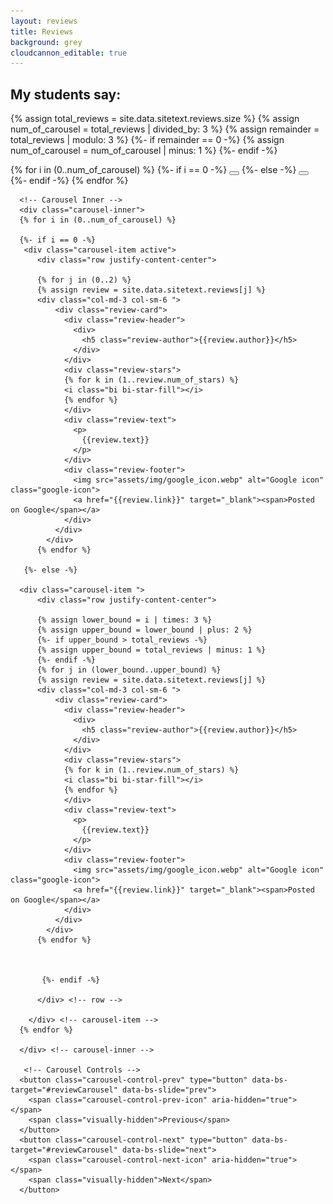 ```yaml
---
layout: reviews
title: Reviews
background: grey
cloudcannon_editable: true
---
```


<section class="reviews-section py-6 mt-6">
  <div class="container">
    <h2 class="text-center mb-4">My students say:</h2>
    
{% assign total_reviews = site.data.sitetext.reviews.size %}
{% assign num_of_carousel = total_reviews | divided_by: 3 %}
{% assign remainder = total_reviews | modulo: 3 %}
{%- if remainder == 0 -%}
{% assign num_of_carousel = num_of_carousel | minus: 1 %}
{%- endif -%}

<div id="reviewCarousel" class="carousel slide mb-5" data-ride="carousel">
      <!-- Carousel Indicators (the dots below) -->
      <div class="carousel-indicators">
      {% for i in (0..num_of_carousel) %}
       {%- if i == 0 -%}
       <button type="button" data-bs-target="#reviewCarousel" data-bs-slide-to="0" class="active" aria-current="true" ></button>
        {%- else -%}
        <button type="button" data-bs-target="#reviewCarousel" data-bs-slide-to="{{i}}" ></button>
        {%- endif -%}
      {% endfor %}
      </div>

      
      <!-- Carousel Inner -->
      <div class="carousel-inner">
      {% for i in (0..num_of_carousel) %}
      
      {%- if i == 0 -%}
       <div class="carousel-item active">
          <div class="row justify-content-center">
          
          {% for j in (0..2) %}
          {% assign review = site.data.sitetext.reviews[j] %}
          <div class="col-md-3 col-sm-6 ">
              <div class="review-card">
                <div class="review-header">
                  <div>
                    <h5 class="review-author">{{review.author}}</h5>
                  </div>
                </div>
                <div class="review-stars">
                {% for k in (1..review.num_of_stars) %}
                <i class="bi bi-star-fill"></i>
                {% endfor %}
                </div>
                <div class="review-text">
                  <p>
                    {{review.text}}
                  </p>
                </div>
                <div class="review-footer">
                  <img src="assets/img/google_icon.webp" alt="Google icon" class="google-icon">
                  <a href="{{review.link}}" target="_blank"><span>Posted on Google</span></a>
                </div>
              </div>
            </div>
          {% endfor %}
            
       {%- else -%}
      
      <div class="carousel-item ">
          <div class="row justify-content-center">
          
          {% assign lower_bound = i | times: 3 %}
          {% assign upper_bound = lower_bound | plus: 2 %}
          {%- if upper_bound > total_reviews -%}
          {% assign upper_bound = total_reviews | minus: 1 %}
          {%- endif -%}
          {% for j in (lower_bound..upper_bound) %}
          {% assign review = site.data.sitetext.reviews[j] %}
          <div class="col-md-3 col-sm-6 ">
              <div class="review-card">
                <div class="review-header">
                  <div>
                    <h5 class="review-author">{{review.author}}</h5>
                  </div>
                </div>
                <div class="review-stars">
                {% for k in (1..review.num_of_stars) %}
                <i class="bi bi-star-fill"></i>
                {% endfor %}
                </div>
                <div class="review-text">
                  <p>
                    {{review.text}}
                  </p>
                </div>
                <div class="review-footer">
                  <img src="assets/img/google_icon.webp" alt="Google icon" class="google-icon">
                  <a href="{{review.link}}" target="_blank"><span>Posted on Google</span></a>
                </div>
              </div>
            </div>
          {% endfor %}
          
          
          
           {%- endif -%}
           
          </div> <!-- row -->
       
        </div> <!-- carousel-item -->
      {% endfor %}
      
      </div> <!-- carousel-inner -->
      
       <!-- Carousel Controls -->
      <button class="carousel-control-prev" type="button" data-bs-target="#reviewCarousel" data-bs-slide="prev">
        <span class="carousel-control-prev-icon" aria-hidden="true"></span>
        <span class="visually-hidden">Previous</span>
      </button>
      <button class="carousel-control-next" type="button" data-bs-target="#reviewCarousel" data-bs-slide="next">
        <span class="carousel-control-next-icon" aria-hidden="true"></span>
        <span class="visually-hidden">Next</span>
      </button>
</div>

</div>
</section>